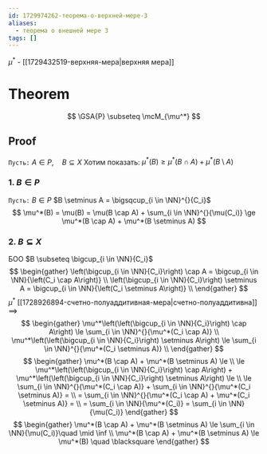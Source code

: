 ```yaml
---
id: 1729974262-теорема-о-верхней-мере-3
aliases:
  - теорема о внешней мере 3
tags: []
---
```


$\mu^*$ - [[1729432519-верхняя-мера|верхняя мера]]

# Theorem
$$
\GSA{P} \subseteq \mcM_{\mu^*}
$$
## Proof
`Пусть:` $A \in P,\quad B \subseteq X$
Хотим показать: $\mu^*(B) \ge \mu^*(B \cap A) + \mu^*(B \setminus A)$
### 1. $B \in P$
`Пусть:` $B \in P$
$B \setminus A = \bigsqcup_{i \in \NN}^{}{C_i}$
$$
\mu^*(B) = \mu(B) = \mu(B \cap A) + \sum_{i \in \NN}^{}{\mu(C_i)} \ge
\mu^*(B \cap A) + \mu^*(B \setminus A)
$$
### 2. $B \subseteq X$
БОО $B \subseteq \bigcup_{i \in \NN}{C_i}$
$$
\begin{gather}
\left(\bigcup_{i \in \NN}{C_i}\right) \cap A =
\bigcup_{i \in \NN}{\left(C_i \cap A\right)} \\
\left(\bigcup_{i \in \NN}{C_i}\right) \setminus A =
\bigcup_{i \in \NN}{\left(C_i \setminus A\right)} \\
\end{gather}
$$
$\mu^*$ [[1728926894-счетно-полуаддитивная-мера|счетно-полуаддитивна]] $\implies$
$$
\begin{gather}
\mu^*\left(\left(\bigcup_{i \in \NN}{C_i}\right) \cap A\right) \le 
\sum_{i \in \NN}^{}{\mu^*(C_i \cap A)} \\
\mu^*\left(\left(\bigcup_{i \in \NN}{C_i}\right) \setminus A\right) \le 
\sum_{i \in \NN}^{}{\mu^*(C_i \setminus A)} \\
\end{gather}
$$
$$
\begin{gather}
\mu^*(B \cap A) + \mu^*(B \setminus A) \le \\
\le \mu^*\left(\left(\bigcup_{i \in \NN}{C_i}\right) \cap A\right) + 
\mu^*\left(\left(\bigcup_{i \in \NN}{C_i}\right) \setminus A\right) \le \\
\le \sum_{i \in \NN}^{}{\mu^*(C_i \cap A)} +
\sum_{i \in \NN}^{}{\mu^*(C_i \setminus A)} = \\
= \sum_{i \in \NN}^{}{\mu^*(C_i \cap A) + \mu^*(C_i \setminus A)} = \\
= \sum_{i \in \NN}{\mu^*(C_i)} = \sum_{i \in \NN}{\mu(C_i)}
\end{gather}
$$
$$
\begin{gather}
\mu^*(B \cap A) + \mu^*(B \setminus A) \le
\sum_{i \in \NN}{\mu(C_i)}\quad \mid \inf \\
\mu^*(B \cap A) + \mu^*(B \setminus A) \le \mu^*(B) \quad \blacksquare
\end{gather}
$$
